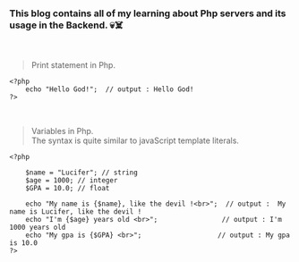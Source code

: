 ### This blog contains all of my learning about Php servers and its usage in the Backend. 💀☠️ 
<br>

> Print statement in Php.

    <?php
        echo "Hello God!";  // output : Hello God!
    ?>

<br>

> Variables in Php. <br>
> The syntax is quite similar to javaScript template literals. 

    <?php

        $name = "Lucifer"; // string
        $age = 1000; // integer
        $GPA = 10.0; // float

        echo "My name is {$name}, like the devil !<br>";  // output :  My name is Lucifer, like the devil !
        echo "I'm {$age} years old <br>";                // output : I'm 1000 years old
        echo "My gpa is {$GPA} <br>";                   // output : My gpa is 10.0
    ?>
